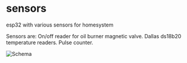 # sensors
esp32 with various sensors for homesystem

Sensors are:
  On/off reader for oil burner magnetic valve.
  Dallas ds18b20 temperature readers.
  Pulse counter.

![Schema](https://github.com/kalliot/thermostat/blob/master/images/mag_valve_sensor_amp.png?raw=true "Schematic of magnetic valve sensor amplifier")

